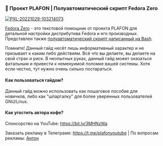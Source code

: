 ### 🚀 Проект PLAFON | Полуавтоматический скрипт Fedora Zero

<a href="https://ibb.co/mXc2LZ6"><img src="https://i.ibb.co/Sd3MhYR/PXL-20221029-103214073.jpg" alt="PXL-20221029-103214073" border="0"></a>

<a href="https://plafon.gitbook.io/fedora-zero/">Fedora Zero</a> - это текстовой помощник от проекта PLAFON для детальной настройки дистрибутива Fedora и его производных. Представлен также <a href="https://github.com/plafonlinux/fedorazero_bash">полуавтоматический скрипт написанный на Bash</a>.

Помните! Данный гайд несёт лишь информативный характер и не призывает к каким либо действиям. Всё что вы делаете, вы делаете на свой страх и риск. В неопытных руках, данный гайд может оказаться фатальным и привести к неменуимой поломке вашей системы. Хотя если честно, тут нужно очень сильно постараться.

#### Как пользоваться гайдом?

Данный гайд можно использовать как пошаговое пособие для новичков, либо как "шпаргалку" для более уверенных пользователей GNU/Linux.

#### Как угостить автора кофе?

Спонсорство на YouTube: https://bit.ly/3MHNzWa 

Заказать рекламу в Телеграме: https://t.me/plafonyoutube | По вопросам рекламы: <a href="https://t.me/Toxblh">Aнтон</a> 

